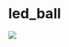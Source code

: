 # led_ball

<img src="https://hackaday.com/wp-content/uploads/2019/12/led-ball-featured.jpg?w=800"></img>